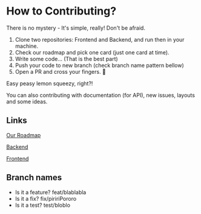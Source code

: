 # How to Contributing?

There is no mystery - It's simple, really! Don't be afraid.

1. Clone two repositories: Frontend and Backend, and run then in your machine.
2. Check our roadmap and pick one card (just one card at time).
3. Write some code... (That is the best part)
4. Push your code to new branch (check branch name pattern bellow)
5. Open a PR and cross your fingers. 🤞


Easy peasy lemon squeezy, right?!


You can also contributing with documentation (for API), new issues, layouts and some ideas.

## Links

[Our Roadmap](https://github.com/users/lesimoes/projects/1)

[Backend](https://github.com/lesimoes/firma-backend)

[Frontend](https://github.com/lesimoes/firma-frontend)

## Branch names
   * Is it a feature? feat/blablabla
   * Is it a fix? fix/piririPororo
   * Is it a test? test/bloblo 
